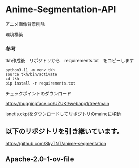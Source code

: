 # Anime-Segmentation-API
アニメ画像背景削除


環境構築

### 参考

tkh作成後　リポジトリから　requirements.txt　をコピーします
```
python3.11 -m venv tkh
source tkh/bin/activate
cd tkh
pip install -r requirements.txt
```

チェックポイントのダウンロード

https://huggingface.co/UZUKI/webapp1/tree/main

isnetis.ckptをダウンロードしてリポジトリのmaineに移動


## 以下のリポジトリを引き継いています。

https://github.com/SkyTNT/anime-segmentation

## Apache-2.0-1-ov-file
